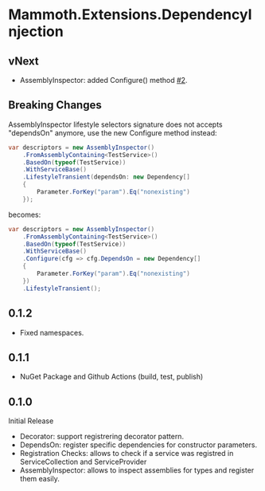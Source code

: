 # Mammoth.Extensions.DependencyInjection

## vNext

- AssemblyInspector: added Configure() method [#2](https://github.com/PrimordialCode/Mammoth.Extensions.DependencyInjection/issues/2).

## Breaking Changes

AssemblyInspector lifestyle selectors signature does not accepts "dependsOn" anymore, use the new Configure method instead:

```csharp
var descriptors = new AssemblyInspector()
	.FromAssemblyContaining<TestService>()
	.BasedOn(typeof(TestService))
	.WithServiceBase()
	.LifestyleTransient(dependsOn: new Dependency[]
	{
		Parameter.ForKey("param").Eq("nonexisting")
	});
```

becomes:

```csharp
var descriptors = new AssemblyInspector()
	.FromAssemblyContaining<TestService>()
	.BasedOn(typeof(TestService))
	.WithServiceBase()
	.Configure(cfg => cfg.DependsOn = new Dependency[]
	{
		Parameter.ForKey("param").Eq("nonexisting")
	})
	.LifestyleTransient();
```

## 0.1.2

- Fixed namespaces.

## 0.1.1

- NuGet Package and Github Actions (build, test, publish)

## 0.1.0

Initial Release

- Decorator: support registrering decorator pattern.
- DependsOn: register specific dependencies for constructor parameters.
- Registration Checks: allows to check if a service was registred in ServiceCollection and ServiceProvider
- AssemblyInspector: allows to inspect assemblies for types and register them easily.